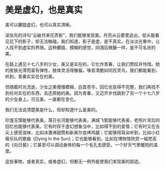 # 美是虚幻，也是真实

美可以朦胧虚幻，也可以真实清晰。

读张先的诗句“云破月来花弄影”，我们能够发现美。月亮从云雾里逃出，低头能看见花下的影子，却无法触碰。我们知道，影子是虚，是不真实。在淡淡光晕中，让人找不到虚实的界限。这种朦胧、模糊的感觉，同酒后微醺一样，是不可名状的美。

在路上遇见十七八岁的少女，美又是实在的，它化作青春，让我们赞叹并怜惜。她的皮肤光滑而富有弹性，肢体灵活得像猫，嗓音清脆如同百灵鸟，我们都能看到、听到，青春实实在在的美。

但随着时光流逝，少女之美慢慢模糊，白首苍华，回忆也变得不完整，我们再找不到任何实在的东西，去还原她的美。因为青春，又迈开步伐跳到了另一个十七八岁的少女身上。可见美，一直都在变化。

我们无法说清楚美是什么，但却知道什么是美的。

珍馐玉馔能够代表美，落日长河能够代表美，满城飞絮能够代表美，老照片背后的回忆也能够代表美。它有时存于虚幻想象当中，比如得不到的爱情；它有时又在舌尖上感受滋味，比如冰激淋甜筒和新奥尔良烤鸡腿；它能够用耳朵听到，比如小红莓乐队的歌曲《Dying In the Sun》；它也能够看到，比如在博物馆欣赏一幅梵高的《向日葵》；它甚至可以调动身体的每一个毛孔去感受，一个好天气里暖阳的温度。

这些事物，或者真实，或者虚幻，但都无一例外能使我们发现美的踪迹。







